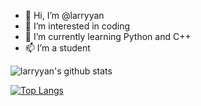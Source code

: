 - 👋 Hi, I’m @larryyan
- 👀 I’m interested in coding
- 🌱 I’m currently learning Python and C++
- 📫 I’m a student

<!---
larryyan/larryyan is a ✨ special ✨ repository because its `README.md` (this file) appears on your GitHub profile.
You can click the Preview link to take a look at your changes.
--->

![larryyan's github stats](https://github-readme-stats.vercel.app/api?username=larryyan&show_icons=true&theme=radical)

[![Top Langs](https://github-readme-stats.vercel.app/api/top-langs/?username=larryyan&hide=javascript,html)](https://github.com/anuraghazra/github-readme-stats)
